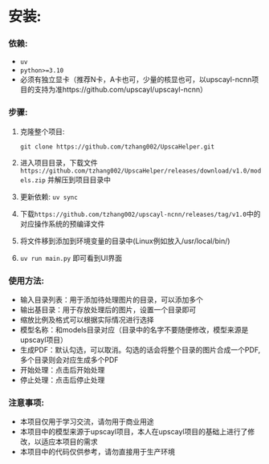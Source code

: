 # 安装:

### 依赖:

- `uv`
- `python>=3.10` 
- 必须有独立显卡（推荐N卡，A卡也可，少量的核显也可，以upscayl-ncnn项目的支持为准https://github.com/upscayl/upscayl-ncnn）

### 步骤:

1. 克隆整个项目:

   `git clone https://github.com/tzhang002/UpscaHelper.git`

2. 进入项目目录，下载文件`https://github.com/tzhang002/UpscaHelper/releases/download/v1.0/models.zip` 并解压到项目目录中
3. 更新依赖: `uv sync`
4. 下载`https://github.com/tzhang002/upscayl-ncnn/releases/tag/v1.0`中的对应操作系统的预编译文件
5. 将文件移到添加到环境变量的目录中(Linux例如放入/usr/local/bin/)
6. `uv run main.py` 即可看到UI界面

### 使用方法:

- 输入目录列表：用于添加待处理图片的目录，可以添加多个
- 输出基目录：用于存放处理后的图片，设置一个目录即可
- 缩放比例及格式可以根据实际情况进行选择
- 模型名称：和models目录对应（目录中的名字不要随便修改，模型来源是upscayl项目）
- 生成PDF：默认勾选，可以取消。勾选的话会将整个目录的图片合成一个PDF,多个目录则会对应生成多个PDF
- 开始处理：点击后开始处理
- 停止处理：点击后停止处理

### 注意事项:

- 本项目仅用于学习交流，请勿用于商业用途
- 本项目中的模型来源于upscayl项目，本人在upscayl项目的基础上进行了修改，以适应本项目的需求
- 本项目中的代码仅供参考，请勿直接用于生产环境